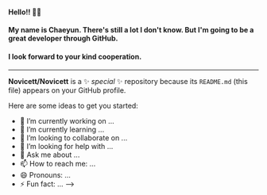 

#### Hello!! 👋👋
#### My name is Chaeyun. There's still a lot I don't know. But I'm going to be a great developer through GitHub. 
#### I look forward to your kind cooperation.
---

**Novicett/Novicett** is a ✨ _special_ ✨ repository because its `README.md` (this file) appears on your GitHub profile.

Here are some ideas to get you started:

- 🔭 I’m currently working on ...
- 🌱 I’m currently learning ...
- 👯 I’m looking to collaborate on ...
- 🤔 I’m looking for help with ...
- 💬 Ask me about ...
- 📫 How to reach me: ...
- 😄 Pronouns: ...
- ⚡ Fun fact: ...
-->
